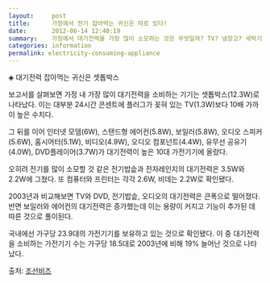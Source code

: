 ```yaml
---
layout:     post
title:      가정에서 전기 잡아먹는 귀신은 따로 있다!
date:       2012-06-14 12:40:19
summary:    가정에서 대기전력을 가장 많이 소모하는 것은 무엇일까? TV? 냉장고? 세탁기? 컴퓨터? 조사 결과 상식과 다른 결과가 나와서 화제다.
categories: information
permalink: electricity-consuming-appliance
---
```



◈ 대기전력 잡아먹는 귀신은 셋톱박스

보고서를 살펴보면 가정 내 가장 많이 대기전력을 소비하는 기기는 셋톱박스(12.3W)로 나타났다. 이는 대부분 24시간 콘센트에 플러그가 꽂혀 있는 TV(1.3W)보다 10배 가까이 높은 수치다.

그 뒤를 이어 인터넷 모뎀(6W), 스탠드형 에어컨(5.8W), 보일러(5.8W), 오디오 스피커(5.6W), 홈시어터(5.1W), 비디오(4.9W), 오디오 컴포넌트(4.4W), 유무선 공유기(4.0W), DVD플레이어(3.7W)가 대기전력이 높은 10대 가전기기에 올랐다.

오히려 전기를 많이 소모할 것 같은 전기밥솥과 전자레인지의 대기전력은 3.5W와 2.2W에 그쳤다. 또 컴퓨터와 프린터는 각각 2.6W, 비데는 2.2W로 확인됐다.

2003년과 비교해보면 TV와 DVD, 전기밥솥, 오디오의 대기전력은 큰폭으로 떨어졌다. 반면 보일러와 에어컨의 대기전력은 증가했는데 이는 용량이 커지고 기능이 추가된 데 따른 것으로 풀이된다.

국내에선 가구당 23.9대의 가전기기를 보유하고 있는 것으로 확인됐다. 이 중 대기전력을 소비하는 가전기기 수는 가구당 18.5대로 2003년에 비해 19% 늘어난 것으로 나타났다.


출처: [조선비즈](http://news.naver.com/main/read.nhn?mode=LSD&mid=sec&sid1=101&oid=366&aid=0000063393&viewType=pc)